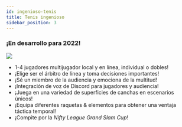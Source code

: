```yaml
---
id: ingenioso-tenis
title: Tenis ingenioso
sidebar_position: 3
---
```


### ¡En desarrollo para 2022!

![](/img/NiftyTennis.jpeg)

- 1-4 jugadores multijugador local y en línea, individual o dobles!
- ¡Elige ser el árbitro de línea y toma decisiones importantes!
- ¡Sé un miembro de la audiencia y emociona de la multitud!
- ¡Integración de voz de Discord para jugadores y audiencia!
- ¡Juega en una variedad de superficies de canchas en escenarios únicos!
- ¡Equipa diferentes raquetas & elementos para obtener una ventaja táctica temporal!
- ¡Compite por la _Nifty League Grand Slam Cup_!

